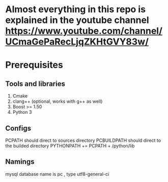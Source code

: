# Almost everything in this repo is explained in the youtube channel  https://www.youtube.com/channel/UCmaGePaRecLjqZKHtGVY83w/


# Prerequisites

## Tools and libraries

1. Cmake 
2. clang++ (optional, works with g++ as well)
3. Boost >= 1.50
4. Python 3

## Configs

PCPATH should direct to sources directory
PCBUILDPATH should direct to the builded directory
PYTHONPATH += PCPATH + /python/lib

## Namings
  mysql database name is pc , type utf8-general-ci
